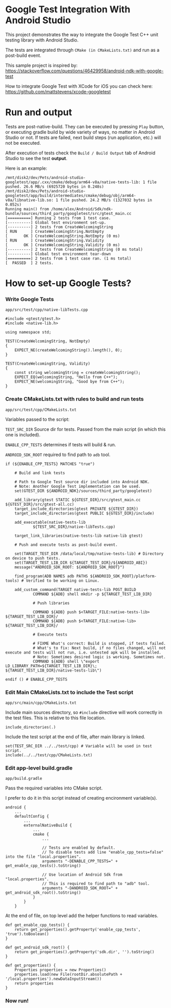 # Google Test Integration With Android Studio

This project demonstrates the way to integrate the Google Test C++ unit testing library with Android Studio.

The tests are integrated through `CMake (in CMakeLists.txt)` and run as a post-build event.

This sample project is inspired by: https://stackoverflow.com/questions/46429958/android-ndk-with-google-test

How to integrate Google Test with XCode for iOS you can check here: https://github.com/mattstevens/xcode-googletest

# Run and output

Tests are post-native-build. They can be executed by pressing `Play` button, or executing gradle build by wide variety of ways, no matter in Android Studio or not. If tests are failed, next build steps (run application, etc.) will not be executed.

After execution of tests check the `Build / Build Output` tab of Android Studio to see the test **output**. 

Here is an example:
```
/mnt/disk2/dev/Pets/android-studio-googletest/app/.cxx/cmake/debug/arm64-v8a/native-tests-lib: 1 file pushed. 26.6 MB/s (6925720 bytes in 0.248s)
/mnt/disk2/dev/Pets/android-studio-googletest/app/build/intermediates/cmake/debug/obj/arm64-v8a/libnative-lib.so: 1 file pushed. 24.2 MB/s (1327032 bytes in 0.052s)
Running main() from /home/alex/Android/Sdk/ndk-bundle/sources/third_party/googletest/src/gtest_main.cc
[==========] Running 2 tests from 1 test case.
[----------] Global test environment set-up.
[----------] 2 tests from CreateWelcomingString
[ RUN      ] CreateWelcomingString.NotEmpty
[       OK ] CreateWelcomingString.NotEmpty (0 ms)
[ RUN      ] CreateWelcomingString.Validity
[       OK ] CreateWelcomingString.Validity (0 ms)
[----------] 2 tests from CreateWelcomingString (0 ms total)
[----------] Global test environment tear-down
[==========] 2 tests from 1 test case ran. (1 ms total)
[  PASSED  ] 2 tests.
```
# How to set-up Google Tests?
### Write Google Tests
`app/src/test/cpp/native-libTests.cpp`
```
#include <gtest/gtest.h>
#include <native-lib.h>

using namespace std;

TEST(CreateWelcomingString, NotEmpty)
{
    EXPECT_NE(createWelcomingString().length(), 0);
}

TEST(CreateWelcomingString, Validity)
{
    const string welcomingString = createWelcomingString();
    EXPECT_EQ(welcomingString, "Hello from C++");
    EXPECT_NE(welcomingString, "Good bye from C++");
}

```

### Create CMakeLists.txt with rules to build and run tests

`app/src/test/cpp/CMakeLists.txt`

Variables passed to the script:

`TEST_SRC_DIR` Source dir for tests. Passed from the main script (in which this one is included).

`ENABLE_CPP_TESTS` determines if tests will build & run.

`ANDROID_SDK_ROOT` required to find path to `adb` tool.

```
if (${ENABLE_CPP_TESTS} MATCHES "true")

    # Build and link tests

    # Path to Google Test source dir included into Android NDK.
    # Note: Another Google Test implementation can be used.
    set(GTEST_DIR ${ANDROID_NDK}/sources/third_party/googletest)

    add_library(gtest STATIC ${GTEST_DIR}/src/gtest_main.cc ${GTEST_DIR}/src/gtest-all.cc)
    target_include_directories(gtest PRIVATE ${GTEST_DIR})
    target_include_directories(gtest PUBLIC ${GTEST_DIR}/include)

    add_executable(native-tests-lib
            ${TEST_SRC_DIR}/native-libTests.cpp)

    target_link_libraries(native-tests-lib native-lib gtest)

    # Push and execute tests as post-build event.

    set(TARGET_TEST_DIR /data/local/tmp/native-tests-lib) # Directory on device to push tests.
    set(TARGET_TEST_LIB_DIR ${TARGET_TEST_DIR}/${ANDROID_ABI})
    message("ANDROID_SDK_ROOT: ${ANDROID_SDK_ROOT}")

    find_program(ADB NAMES adb PATHS ${ANDROID_SDK_ROOT}/platform-tools) # Verified to be working on Linux.

    add_custom_command(TARGET native-tests-lib POST_BUILD
            COMMAND ${ADB} shell mkdir -p ${TARGET_TEST_LIB_DIR}

            # Push libraries

            COMMAND ${ADB} push $<TARGET_FILE:native-tests-lib> ${TARGET_TEST_LIB_DIR}/
            COMMAND ${ADB} push $<TARGET_FILE:native-lib> ${TARGET_TEST_LIB_DIR}/

            # Execute tests

            # FIXME What's correct: Build is stopped, if tests failed.
            # What's to fix: Next build, if no files changed, will not execute and tests will not run, i.e. untested apk will be installed.
            # Note: Sometimes desired logic is working. Sometimes not.
            COMMAND ${ADB} shell \"export LD_LIBRARY_PATH=${TARGET_TEST_LIB_DIR}\; ${TARGET_TEST_LIB_DIR}/native-tests-lib\")

endif () # ENABLE_CPP_TESTS
```

### Edit Main CMakeLists.txt to include the Test script

`app/src/main/cpp/CMakeLists.txt`

Include main sources directory, so `#include` directive will work correctly in the test files. This is relative to this file location.

`include_directories(.)`

Include the test script at the end of file, after main library is linked.
```
set(TEST_SRC_DIR ../../test/cpp) # Variable will be used in test script.
include(../../test/cpp/CMakeLists.txt)
```

### Edit app-level build.gradle

`app/build.gradle`

Pass the required variables into CMake script.

I prefer to do it in this script instead of creating encironment variable(s).
```
android {
    ...
    defaultConfig {
        ...
        externalNativeBuild {
            ...
            cmake {
                ...

                // Tests are enabled by default.
                // To disable tests add line "enable_cpp_tests=false" into the file "local.properties".
                arguments "-DENABLE_CPP_TESTS=" + get_enable_cpp_tests().toString()

                // Use location of Android Sdk from "local.properties".
                // This is required to find path to "adb" tool.
                arguments "-DANDROID_SDK_ROOT=" + get_android_sdk_root().toString()
            }
        }
    }
```
At the end of file, on top level add the helper functions to read variables.
```
def get_enable_cpp_tests() {
    return get_properties().getProperty('enable_cpp_tests', 'true').toBoolean()
}

def get_android_sdk_root() {
    return get_properties().getProperty('sdk.dir', '').toString()
}

def get_properties() {
    Properties properties = new Properties()
    properties.load(new File(rootDir.absolutePath + '/local.properties').newDataInputStream())
    return properties
}
```
### Now run!
